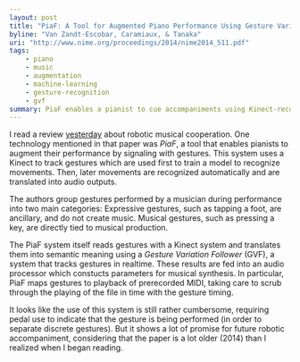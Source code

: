```yaml
---
layout: post
title: "PiaF: A Tool for Augmented Piano Performance Using Gesture Variation Following"
byline: "Van Zandt-Escobar, Caramiaux, & Tanaka"
uri: "http://www.nime.org/proceedings/2014/nime2014_511.pdf"
tags:
    - piano
    - music
    - augmentation
    - machine-learning
    - gesture-recognition
    - gvf
summary: PiaF enables a pianist to cue accompaniments using Kinect-recognized gestures.
---
```


I read a review [yesterday](http://blog.jordan.matelsky.com/365papers/165/) about robotic musical cooperation. One technology mentioned in that paper was _PiaF_, a tool that enables pianists to augment their performance by signaling with gestures. This system uses a Kinect to track gestures which are used first to train a model to recognize movements. Then, later movements are recognized automatically and are translated into audio outputs.

The authors group gestures performed by a musician during performance into two main categories: Expressive gestures, such as tapping a foot, are ancillary, and do not create music. Musical gestures, such as pressing a key, are directly tied to musical production.

The PiaF system itself reads gestures with a Kinect system and translates them into semantic meaning using a _Gesture Variation Follower_ (GVF), a system that tracks gestures in realtime. These results are fed into an audio processor which constucts parameters for musical synthesis. In particular, PiaF maps gestures to playback of prerecorded MIDI, taking care to scrub through the playing of the file in time with the gesture timing.

It looks like the use of this system is still rather cumbersome, requiring pedal use to indicate that the gesture is being performed (in order to separate discrete gestures). But it shows a lot of promise for future robotic accompaniment, considering that the paper is a lot older (2014) than I realized when I began reading.

